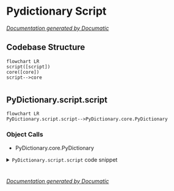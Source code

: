 # Pydictionary Script

[_Documentation generated by Documatic_](https://www.documatic.com)

<!---Documatic-section-Codebase Structure-start--->
## Codebase Structure

<!---Documatic-block-system_architecture-start--->
```mermaid
flowchart LR
script([script])
core([core])
script-->core
```
<!---Documatic-block-system_architecture-end--->

# #
<!---Documatic-section-Codebase Structure-end--->

<!---Documatic-section-PyDictionary.script.script-start--->
## PyDictionary.script.script

<!---Documatic-section-script-start--->
```mermaid
flowchart LR
PyDictionary.script.script-->PyDictionary.core.PyDictionary
```

### Object Calls

* PyDictionary.core.PyDictionary

<!---Documatic-block-PyDictionary.script.script-start--->
<details>
	<summary><code>PyDictionary.script.script</code> code snippet</summary>

```python
@click.command()
@click.option('--mode', '-m', default='meaning', help='Mode of Script [meaning, antonym, synonym]')
@click.option('--words', '-w', prompt='Enter words in a string separated by commas')
def script(words, mode):
    print('PyDictionary:')
    word_values = [w.strip() for w in words.split(',')]
    d = PyDictionary(word_values)
    maps = {'meaning': d.printMeanings, 'antonym': d.printAntonyms, 'synonym': d.printSynonyms}
    click.echo(maps[mode]())
```
</details>
<!---Documatic-block-PyDictionary.script.script-end--->
<!---Documatic-section-script-end--->

# #
<!---Documatic-section-PyDictionary.script.script-end--->

[_Documentation generated by Documatic_](https://www.documatic.com)